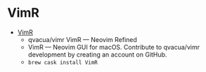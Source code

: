 # VimR
- [VimR](http://vimr.org/)
  -  qvacua/vimr VimR — Neovim Refined
  - VimR — Neovim GUI for macOS. Contribute to qvacua/vimr development by creating an account on GitHub.
  - `brew cask install VimR`
